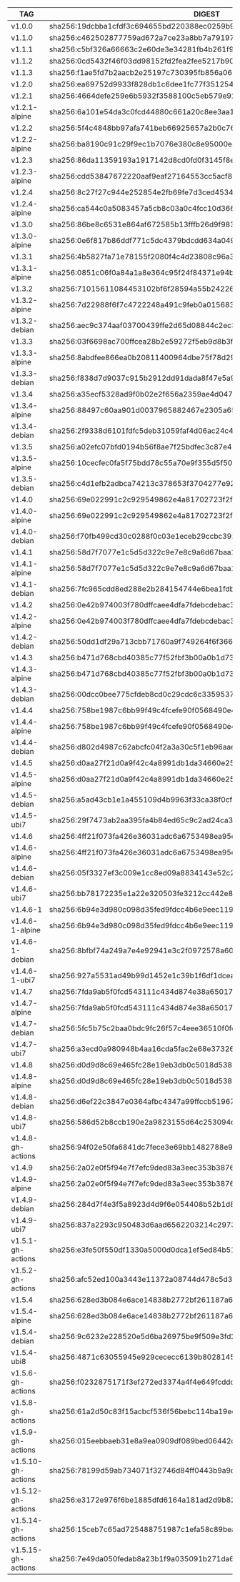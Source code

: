 TAG                 |  DIGEST
--------------------|-------------------------------------------------------------------------
v1.0.0              |  sha256:19dcbba1cfdf3c694655bd220388ec0259b917b1d8e2cfe5c9c2bcd2e622fac6
v1.1.0              |  sha256:c462502877759ad672a7ce23a8bb7a7919785ffc9c3c3e8080bd63527d3a1ffb
v1.1.1              |  sha256:c5bf326a66663c2e60de3e34281fb4b261f96f9eedc44ebeedc0cf5429c620ce
v1.1.2              |  sha256:0cd5432f46f03dd98152fd2fea2fee5217b9073962ff05e60271dfa2ad56e600
v1.1.3              |  sha256:f1ae5fd7b2aacb2e25197c730395fb856a06453e99c2a2975c21dad2cdcfbe4d
v1.2.0              |  sha256:ea69752d9933f828db1c6dee1fc77f351254019e6f5854cb7c881ec462a81cec
v1.2.1              |  sha256:4664defe259e6b5932f3588100c5eb579e9223ec4bb23ba210c2883798a8a907
v1.2.1-alpine       |  sha256:6a101e54da3c0fcd44880c661a20c8ee3aa184294ade64b1f50cb0a368006869
v1.2.2              |  sha256:5f4c4848bb97afa741beb66925657a2b0c76bdd854e6ad563fe5042d8cc94abb
v1.2.2-alpine       |  sha256:ba8190c91c29f9ec1b7076e380c8e95000eae9f62633eeb2a92babc89c40dd3b
v1.2.3              |  sha256:86da11359193a1917142d8cd0fd0f3145f8ee5c3626bff58a8693b74511a529a
v1.2.3-alpine       |  sha256:cdd53847672220aaf9eaf27164553cc5acf8057761f204a6a1d675aab2160adf
v1.2.4              |  sha256:8c27f27c944e252854e2fb69fe7d3ced4534b9813fe0be3e23044f93acda64c0
v1.2.4-alpine       |  sha256:ca544c0a5083457a5cb8c03a0c4fcc10d366c90bef92784d1fcd77dabced123d
v1.3.0              |  sha256:86be8c6531e864af672585b13fffb26d9f9836e2f995a231443dbd196374e220
v1.3.0-alpine       |  sha256:0e6f817b86ddf771c5dc4379bdcdd634a0491059692292bbbc3887903f1e4a7b
v1.3.1              |  sha256:4b5827fa71e78155f2080f4c4d23808c96a3497a96106dc58fc44291ed6e8e92
v1.3.1-alpine       |  sha256:0851c06f0a84a1a8e364c95f24f84371e94bef20738eb790341f27e79a6927af
v1.3.2              |  sha256:71015611084453102bf6f28594a55b24226ca09dbfc0f7dae802b72286f89ff6
v1.3.2-alpine       |  sha256:7d22988f6f7c4722248a491c9feb0a015683d0289eaab49ce473fc63e726f25e
v1.3.2-debian       |  sha256:aec9c374aaf03700439ffe2d65d08844c2ec3d9ca3e7a92e3a3337bec8e18736
v1.3.3              |  sha256:03f6698ac700ffcea28b2e59272f5eb9d8b3f71d74fbd028bef2e2eaf3fad950
v1.3.3-alpine       |  sha256:8abdfee866ea0b20811400964dbe75f78d29e4a613e0267306661d496c72b89e
v1.3.3-debian       |  sha256:f838d7d9037c915b2912dd91dada8f47e5a96548a27e7bd2341f1dbf71404616
v1.3.4              |  sha256:a35ecf5328ad9f0b02e2f656a2359ae4d04764023b3d2a202bcdf19f0947534d
v1.3.4-alpine       |  sha256:88497c60aa901d0037965882467e2305a65351bd5f97e8cdea5b9b95565a1106
v1.3.4-debian       |  sha256:2f9338d6101fdfc5deb31059faf4d06ac24c4be93cc0f904db90230a4266f57b
v1.3.5              |  sha256:a02efc07bfd0194b56f8ae7f25bdfec3c87e4715601d6e15f6a4c287578853a0
v1.3.5-alpine       |  sha256:10cecfec0fa5f75bdd78c55a70e9f355d5f5068e4dab59ee820aa09530790549
v1.3.5-debian       |  sha256:c4d1efb2adbca74213c378653f3704277e92ec14b732f793540e9812bd65f5cb
v1.4.0              |  sha256:69e022991c2c929549862e4a81702723f2fd008230bb4f0180345d9753fbd836
v1.4.0-alpine       |  sha256:69e022991c2c929549862e4a81702723f2fd008230bb4f0180345d9753fbd836
v1.4.0-debian       |  sha256:f70fb499cd30c0288f0c03e1eceb29ccbc391e42334e5ea563e8c0b93d48d8f3
v1.4.1              |  sha256:58d7f7077e1c5d5d322c9e7e8c9a6d67baa1e8bc04677eff2efc9a9b8e23e2af
v1.4.1-alpine       |  sha256:58d7f7077e1c5d5d322c9e7e8c9a6d67baa1e8bc04677eff2efc9a9b8e23e2af
v1.4.1-debian       |  sha256:7fc965cdd8ed288e2b284154744e6bea1fdb3fec53583db4b0e6cfa0a13045f0
v1.4.2              |  sha256:0e42b974003f780dffcaee4dfa7fdebcdebac3d7ecde4f453720c4f5571d4acc
v1.4.2-alpine       |  sha256:0e42b974003f780dffcaee4dfa7fdebcdebac3d7ecde4f453720c4f5571d4acc
v1.4.2-debian       |  sha256:50dd1df29a713cbb71760a9f749264f6f366fa7151722f0f5032df72ecc0a250
v1.4.3              |  sha256:b471d768cbd40385c77f52fbf3b00a0b1d73b71ea395482988ddf8029301c903
v1.4.3-alpine       |  sha256:b471d768cbd40385c77f52fbf3b00a0b1d73b71ea395482988ddf8029301c903
v1.4.3-debian       |  sha256:00dcc0bee775cfdeb8cd0c29cdc6c33595370cf876f2f4415e39a949b4909ca9
v1.4.4              |  sha256:758be1987c6bb99f49c4fcefe90f0568490e4d9e3d78baf36d4b47f4f05cf4d1
v1.4.4-alpine       |  sha256:758be1987c6bb99f49c4fcefe90f0568490e4d9e3d78baf36d4b47f4f05cf4d1
v1.4.4-debian       |  sha256:d802d4987c62abcfc04f2a3a30c5f1eb96aaef22fae94cb7904eed0685b00c49
v1.4.5              |  sha256:d0aa27f21d0a9f42c4a8991db1da34660e25ae87e1f113c757d3b67c8f4822de
v1.4.5-alpine       |  sha256:d0aa27f21d0a9f42c4a8991db1da34660e25ae87e1f113c757d3b67c8f4822de
v1.4.5-debian       |  sha256:a5ad43cb1e1a455109d4b9963f33ca38f0cf8dfb674fc6a6473aa585917c9928
v1.4.5-ubi7         |  sha256:29f7473ab2aa395fa4b84ed65c9c2ad24ca308d377992a8944291242d67ae4d8
v1.4.6              |  sha256:4ff21f073fa426e36031adc6a6753498ea95c7a5b9b0f72c4d134639e8363ce2
v1.4.6-alpine       |  sha256:4ff21f073fa426e36031adc6a6753498ea95c7a5b9b0f72c4d134639e8363ce2
v1.4.6-debian       |  sha256:05f3327ef3c009e1cc8ed09a8834143e52c2ac50ad9223e577db88fae3f8b953
v1.4.6-ubi7         |  sha256:bb78172235e1a22e320503fe3212cc442e87fd9d4fc6942cf2ece5f7728ea3d4
v1.4.6-1            |  sha256:6b94e3d980c098d35fed9fdcc4b6e9eec119713102faac5b2781615d8cc0ea3c
v1.4.6-1-alpine     |  sha256:6b94e3d980c098d35fed9fdcc4b6e9eec119713102faac5b2781615d8cc0ea3c
v1.4.6-1-debian     |  sha256:8bfbf74a249a7e4e92941e3c2f0972578a60a1bb331af507b112df0c5f7171b9
v1.4.6-1-ubi7       |  sha256:927a5531ad49b99d1452e1c39b1f6df1dcea9703a7a7677b80bfb6d3ab0a8e6c
v1.4.7              |  sha256:7fda9ab5f0fcd543111c434d874e38a650176866033ecd050cd2192924c06fbf
v1.4.7-alpine       |  sha256:7fda9ab5f0fcd543111c434d874e38a650176866033ecd050cd2192924c06fbf
v1.4.7-debian       |  sha256:5fc5b75c2baa0bdc9fc26f57c4eee36510f0fef3dacb5c4b64bfad71351af423
v1.4.7-ubi7         |  sha256:a3ecd0a980948b4aa16cda5fac2e68e37326a4d7cf38965716480d82fb6b4a9d
v1.4.8              |  sha256:d0d9d8c69e465fc28e19eb3db0c5018d5382a82ac3fc8c7a5129463faa68c2ca
v1.4.8-alpine       |  sha256:d0d9d8c69e465fc28e19eb3db0c5018d5382a82ac3fc8c7a5129463faa68c2ca
v1.4.8-debian       |  sha256:d6ef22c3847e0364afbc4347a99ffccb519677cd3ca652bad26c4dacf96b90fb
v1.4.8-ubi7         |  sha256:586d52b8ccb190e2a9823155d64c253094c5eadb18675b4d273187fc225cde8e
v1.4.8-gh-actions   |  sha256:94f02e50fa6841dc7fece3e69bb1482788e937c3c57b3daaa0731302aaa6e344
v1.4.9              |  sha256:2a02e0f5f94e7f7efc9ded83a3eec353b3876c9208275fb13e318fac2e2117dd
v1.4.9-alpine       |  sha256:2a02e0f5f94e7f7efc9ded83a3eec353b3876c9208275fb13e318fac2e2117dd
v1.4.9-debian       |  sha256:284d7f4e3f5a8923d4d9f6e054408b52b1d823e31ce291ed1ed16c6170b6b00e
v1.4.9-ubi7         |  sha256:837a2293c950483d6aad6562203214c297389f87bf2364ec57f79fd831eab6b4
v1.5.1-gh-actions   |  sha256:e3fe50f550df1330a5000d0dca1ef5ed84b510d1ec78ef1a94ddf0c03decf05e
v1.5.2-gh-actions   |  sha256:afc52ed100a3443e11372a08744d478c5d371bfe65512995f12c36c34f22b459
v1.5.4              |  sha256:628ed3b084e6ace14838b2772bf261187a606066d7bb31ed77087beb66ed0847
v1.5.4-alpine       |  sha256:628ed3b084e6ace14838b2772bf261187a606066d7bb31ed77087beb66ed0847
v1.5.4-debian       |  sha256:9c6232e228520e5d6ba26975be9f509e3fd230714ef219dadffe86c8e7a398af
v1.5.4-ubi8         |  sha256:4871c63055945e929cececc6139b8028145d537aa19c75c6d79cd0d65d250df0
v1.5.6-gh-actions   |  sha256:f0232875171f3ef272ed3374a4f4e649fcddc9cc4fea3825d6ff103b91ffcc63
v1.5.8-gh-actions   |  sha256:61a2d50c83f15acbcf536f56bebc114ba19eecfe5a356580ed931c4a01f341fd
v1.5.9-gh-actions   |  sha256:015eebbaeb31e8a9ea0909df089bed06442d8aabe60ac3e6afcdc00c269c0f41
v1.5.10-gh-actions  |  sha256:78199d59ab734071f32746d84ff0443b9a9dd6088bd9e335bfb7867964f2223b
v1.5.12-gh-actions  |  sha256:e3172e976f6be1885dfd6164a181ad2d9b824b6baab3b32e0b0b957b394fe1eb
v1.5.14-gh-actions  |  sha256:15ceb7c65ad725488751987c1efa58c89bea4ee36194cb1bda0690d853bf0286
v1.5.15-gh-actions  |  sha256:7e49da050fedab8a23b1f9a035091b271da6764d0fac7714e982c90f4780fae9
